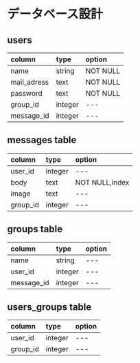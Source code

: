 

# データベース設計

## users

|column     |    type   |option     |
|:--------- |:--------- |:--------- |
|name       |string     |NOT NULL   |
|mail_adress|text       |NOT NULL   |
|password   |text       |NOT NULL   |
|group_id   |integer    |---        |
|message_id |integer    |---        |

## messages table

|column     |type       |option          |
|:--------- |:--------- |:-------------- |
|user_id    |integer    |---             |
|body       |text       |NOT NULL,index  |
|image      |text       |        ---     |
|group_id   |integer    |        ---     |



## groups table

|column     |type       |option     |
|:--------- |:--------- |:--------- |
|name       |string     |---        |
|user_id    |integer    |---        |
|message_id |integer    |---        |


## users_groups table

|column     |type       |option     |
|:--------- |:--------- |:--------- |
|user_id    |integer    |---        |
|group_id   |integer    | ---       |
